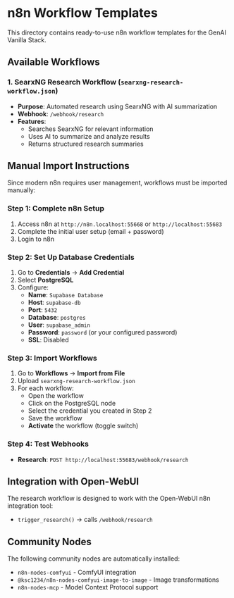# n8n Workflow Templates

This directory contains ready-to-use n8n workflow templates for the GenAI Vanilla Stack.

## Available Workflows

### 1. SearxNG Research Workflow (`searxng-research-workflow.json`)
- **Purpose**: Automated research using SearxNG with AI summarization
- **Webhook**: `/webhook/research`
- **Features**:
  - Searches SearxNG for relevant information
  - Uses AI to summarize and analyze results
  - Returns structured research summaries

## Manual Import Instructions

Since modern n8n requires user management, workflows must be imported manually:

### Step 1: Complete n8n Setup
1. Access n8n at `http://n8n.localhost:55668` or `http://localhost:55683`
2. Complete the initial user setup (email + password)
3. Login to n8n

### Step 2: Set Up Database Credentials
1. Go to **Credentials** → **Add Credential**
2. Select **PostgreSQL**
3. Configure:
   - **Name**: `Supabase Database`
   - **Host**: `supabase-db`
   - **Port**: `5432`
   - **Database**: `postgres`
   - **User**: `supabase_admin`
   - **Password**: `password` (or your configured password)
   - **SSL**: Disabled

### Step 3: Import Workflows
1. Go to **Workflows** → **Import from File**
2. Upload `searxng-research-workflow.json`
4. For each workflow:
   - Open the workflow
   - Click on the PostgreSQL node
   - Select the credential you created in Step 2
   - Save the workflow
   - **Activate** the workflow (toggle switch)

### Step 4: Test Webhooks
- **Research**: `POST http://localhost:55683/webhook/research`

## Integration with Open-WebUI

The research workflow is designed to work with the Open-WebUI n8n integration tool:
- `trigger_research()` → calls `/webhook/research`

## Community Nodes

The following community nodes are automatically installed:
- `n8n-nodes-comfyui` - ComfyUI integration
- `@ksc1234/n8n-nodes-comfyui-image-to-image` - Image transformations
- `n8n-nodes-mcp` - Model Context Protocol support